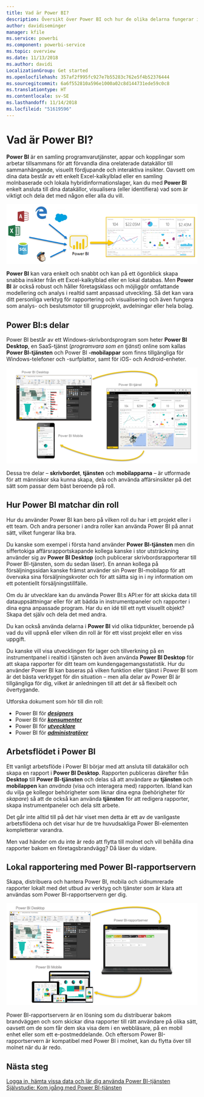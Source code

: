 ```yaml
---
title: Vad är Power BI?
description: Översikt över Power BI och hur de olika delarna fungerar ihop – Power BI Desktop, Power BI-tjänsten, Power BI Mobile, rapportservern och Power BI Embedded.
author: davidiseminger
manager: kfile
ms.service: powerbi
ms.component: powerbi-service
ms.topic: overview
ms.date: 11/13/2018
ms.author: davidi
LocalizationGroup: Get started
ms.openlocfilehash: 357af2f995fc927e7b55283c762e5f4b52376444
ms.sourcegitcommit: 6a6f552810a596e1000a02c8d144731ede59c0c8
ms.translationtype: HT
ms.contentlocale: sv-SE
ms.lasthandoff: 11/14/2018
ms.locfileid: "51619596"
---
```

# <a name="what-is-power-bi"></a>Vad är Power BI?
**Power BI** är en samling programvarutjänster, appar och kopplingar som arbetar tillsammans för att förvandla dina orelaterade datakällor till sammanhängande, visuellt fördjupande och interaktiva insikter. Oavsett om dina data består av ett enkelt Excel-kalkylblad eller en samling molnbaserade och lokala hybridinformationslager, kan du med **Power BI** enkelt ansluta till dina datakällor, visualisera (eller identifiera) vad som är viktigt och dela det med någon eller alla du vill.

![diagram som visar indatakällor för Power BI](media/power-bi-overview/power-bi-input-new.png)

**Power BI** kan vara enkelt och snabbt och kan på ett ögonblick skapa snabba insikter från ett Excel-kalkylblad eller en lokal databas. Men **Power BI** är också robust och håller företagsklass och möjliggör omfattande modellering och analys i realtid samt anpassad utveckling. Så det kan vara ditt personliga verktyg för rapportering och visualisering och även fungera som analys- och beslutsmotor till grupprojekt, avdelningar eller hela bolag.

## <a name="the-parts-of-power-bi"></a>Power BI:s delar
Power BI består av ett Windows-skrivbordsprogram som heter **Power BI Desktop**, en SaaS-tjänst (*programvara som en tjänst*) online som kallas **Power BI-tjänsten** och Power BI **-mobilappar** som finns tillgängliga för Windows-telefoner och -surfplattor, samt för iOS- och Android-enheter.

![Power BI Desktop, service, mobile](media/power-bi-overview/power-bi-blocks.png)

Dessa tre delar – **skrivbordet**, **tjänsten** och **mobilapparna** – är utformade för att människor ska kunna skapa, dela och använda affärsinsikter på det sätt som passar dem bäst beroende på roll.

## <a name="how-power-bi-matches-your-role"></a>Hur Power BI matchar din roll
Hur du använder Power BI kan bero på vilken roll du har i ett projekt eller i ett team. Och andra personer i andra roller kan använda Power BI på annat sätt, vilket fungerar lika bra.

Du kanske som exempel i första hand använder **Power BI-tjänsten** men din siffertokiga affärsrapportskapande kollega kanske i stor utsträckning använder sig av **Power BI Desktop** (och publicerar skrivbordsrapporterar till Power BI-tjänsten, som du sedan läser). En annan kollega på försäljningssidan kanske främst använder sin Power BI-mobilapp för att övervaka sina försäljningskvoter och för att sätta sig in i ny information om ett potentiellt försäljningstillfälle.

Om du är utvecklare kan du använda Power BI:s API:er för att skicka data till datauppsättningar eller för att bädda in instrumentpaneler och rapporter i dina egna anpassade program. Har du en idé till ett nytt visuellt objekt? Skapa det själv och dela det med andra.  

Du kan också använda delarna i **Power BI** vid olika tidpunkter, beroende på vad du vill uppnå eller vilken din roll är för ett visst projekt eller en viss uppgift.

Du kanske vill visa utvecklingen för lager och tillverkning på en instrumentpanel i realtid i tjänsten och även använda **Power BI Desktop** för att skapa rapporter för ditt team om kundengagemangsstatistik. Hur du använder Power BI kan baseras på vilken funktion eller tjänst i Power BI som är det bästa verktyget för din situation – men alla delar av Power BI är tillgängliga för dig, vilket är anledningen till att det är så flexibelt och övertygande.

Utforska dokument som hör till din roll:
- Power BI för [***designers***](desktop-what-is-desktop.md)
- Power BI för [***konsumenter***](consumer/end-user-consumer.md)
- Power BI för [***utvecklare***](developer/what-can-you-do.md)
- Power BI för [***administratörer***](service-admin-administering-power-bi-in-your-organization.md)

## <a name="the-flow-of-work-in-power-bi"></a>Arbetsflödet i Power BI
Ett vanligt arbetsflöde i Power BI börjar med att ansluta till datakällor och skapa en rapport i **Power BI Desktop**. Rapporten publiceras därefter från **Desktop** till **Power BI-tjänsten** och delas så att användare av **tjänsten** och **mobilappen** kan *använda* (visa och interagera med) rapporten.
Ibland kan du vilja ge kollegor behörigheter som liknar dina egna (behörigheter för *skapare*) så att de också kan använda **tjänsten** för att redigera rapporter, skapa instrumentpaneler och dela sitt arbete.

Det går inte alltid till på det här viset men detta är ett av de vanligaste arbetsflödena och det visar hur de tre huvudsakliga Power BI-elementen kompletterar varandra.

Men vad händer om du inte är redo att flytta till molnet och vill behålla dina rapporter bakom en företagsbrandvägg?  Då läser du vidare.

## <a name="on-premises-reporting-with-power-bi-report-server"></a>Lokal rapportering med Power BI-rapportservern
Skapa, distribuera och hantera Power BI, mobila och sidnumrerade rapporter lokalt med det utbud av verktyg och tjänster som är klara att användas som Power BI-rapportservern ger dig.

![diagram för lokal rapportering](media/power-bi-overview/power-bi-report-server2.png)

Power BI-rapportservern är en lösning som du distribuerar bakom brandväggen och som skickar dina rapporter till rätt användare på olika sätt, oavsett om de som får dem ska visa dem i en webbläsare, på en mobil enhet eller som ett e-postmeddelande. Och eftersom Power BI-rapportservern är kompatibel med Power BI i molnet, kan du flytta över till molnet när du är redo.

## <a name="next-steps"></a>Nästa steg
[Logga in, hämta vissa data och lär dig använda Power BI-tjänsten](service-the-new-power-bi-experience.md)   
[Självstudie: Kom igång med Power BI-tjänsten](service-get-started.md)
